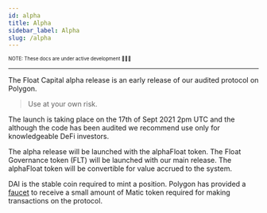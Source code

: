 ```yaml
---
id: alpha
title: Alpha
sidebar_label: Alpha
slug: /alpha
---
```


<sub><sup> NOTE: These docs are under active development 👷‍♀️👷 </sup></sub>

---

The Float Capital alpha release is an early release of our audited protocol on Polygon.

> Use at your own risk.

The launch is taking place on the 17th of Sept 2021 2pm UTC and the although the code has been audited we recommend use only for knowledgeable DeFi investors.

<!-- Thoughts: Redeemable / Convertable -->

The alpha release will be launched with the alphaFloat token. The Float Governance token (FLT) will be launched with our main release.
The alphaFloat token will be convertible for value accrued to the system.

DAI is the stable coin required to mint a position. Polygon has provided a [faucet](https://matic.supply/) to receive a small amount of Matic token required for making transactions on the protocol.

<!-- Additional points to include
- Don't trust verify
- The Flipp3ning
- Polygon bridge
- Background to why we are doing this release
- Read more on security steps we have taken here
- Mention of restrictions to certain investors -->
